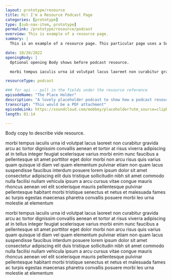 ```yaml
---
layout: prototype/resource
title: Hi! I'm a Resource Podcast Page
categories: [prototype]
type: [sub-nav-item, prototype]
permalink: /prototype/resource/podcast
overview: This is example of a resource page.
summary: |
  This is an example of a resource page. This particular page uses a SoundCloud Podcast resource.

date: 10/20/2022
openingBody: |
  Optional opening Body shows before podcast resource.

  morbi tempus iaculis urna id volutpat lacus laoreet non curabitur gravida arcu ac tortor dignissim convallis aenean et tortor at risus viverra adipiscing at in tellus integer feugiat scelerisque varius morbi enim nunc faucibus a pellentesque sit amet porttitor eget dolor morbi non arcu risus quis varius quam quisque id diam vel 

resourceType: podcast

### for api -- pull in the fields under the resource reference
episodeName: "The Place Holder"
description: "A lovely placeholder podcast to show how a podcast resource would be used."
transcript: "This would be a PDF attachment"
episodeLink: https://soundcloud.com/mobbey/placeholder?utm_source=clipboard&utm_medium=text&utm_campaign=social_sharing
length: 01:14

---
```

Body copy to describe vide resource.

morbi tempus iaculis urna id volutpat lacus laoreet non curabitur gravida arcu ac tortor dignissim convallis aenean et tortor at risus viverra adipiscing at in tellus integer feugiat scelerisque varius morbi enim nunc faucibus a pellentesque sit amet porttitor eget dolor morbi non arcu risus quis varius quam quisque id diam vel quam elementum pulvinar etiam non quam lacus suspendisse faucibus interdum posuere lorem ipsum dolor sit amet consectetur adipiscing elit duis tristique sollicitudin nibh sit amet commodo nulla facilisi nullam vehicula ipsum a arcu cursus vitae congue mauris rhoncus aenean vel elit scelerisque mauris pellentesque pulvinar pellentesque habitant morbi tristique senectus et netus et malesuada fames ac turpis egestas maecenas pharetra convallis posuere morbi leo urna molestie at elementum

morbi tempus iaculis urna id volutpat lacus laoreet non curabitur gravida arcu ac tortor dignissim convallis aenean et tortor at risus viverra adipiscing at in tellus integer feugiat scelerisque varius morbi enim nunc faucibus a pellentesque sit amet porttitor eget dolor morbi non arcu risus quis varius quam quisque id diam vel quam elementum pulvinar etiam non quam lacus suspendisse faucibus interdum posuere lorem ipsum dolor sit amet consectetur adipiscing elit duis tristique sollicitudin nibh sit amet commodo nulla facilisi nullam vehicula ipsum a arcu cursus vitae congue mauris rhoncus aenean vel elit scelerisque mauris pellentesque pulvinar pellentesque habitant morbi tristique senectus et netus et malesuada fames ac turpis egestas maecenas pharetra convallis posuere morbi leo urna molestie at elementum